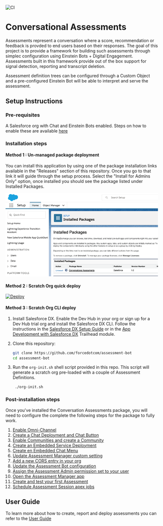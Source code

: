 ![CI](https://github.com/forcedotcom/assessment-bot/workflows/CI/badge.svg)

# Conversational Assessments

Assessments represent a conversation where a score, recommendation or feedback is provded to end users based on their responses. The goal of this project is to provide a framework for building such assessments through simplec configuration using Einstein Bots + Digital Engagement. Assessments built in this framework provide out of the box support for signal detection, reporting and transcript deletion.  

Assessment definition trees can be configured through a Custom Object and a pre-configured Einstein Bot will be able to interpret and serve the assessment.

## Setup Instructions


### Pre-requisites

A Salesforce org with Chat and Einstein Bots enabled. Steps on how to enable these are available [here](docs/guides/PreRequisites.md)

### Installation steps

#### Method 1 : Un-managed package deployment

You can install this application by using one of the package installation links available in the "Releases" section of this repository. 
Once you go to that link it will guide through the setup process. Select the "Install for Admins Only" option, once installed you should see the package listed under Installed Packages.

![Package Install Wizard2](/docs/images/package/install-2.png?raw=true)

#### Method 2 : Scratch Org quick deploy

[![Deploy](https://deploy-to-sfdx.com/dist/assets/images/DeployToSFDX.svg)](https://deploy-to-sfdx.com/)

#### Method 3 : Scratch Org CLI deploy

1. Install Salesforce DX. Enable the Dev Hub in your org or sign up for a Dev Hub trial org and install the Salesforce DX CLI. Follow the instructions in the [Salesforce DX Setup Guide](https://developer.salesforce.com/docs/atlas.en-us.sfdx_setup.meta/sfdx_setup/sfdx_setup_intro.htm?search_text=trial%20hub%20org) or in the [App Development with Salesforce DX](https://trailhead.salesforce.com/modules/sfdx_app_dev) Trailhead module.

1. Clone this repository:

   ```bash
   git clone https://github.com/forcedotcom/assessment-bot
   cd assessment-bot
   ```

1. Run the `org-init.sh` shell script provided in this repo. This script will generate a scratch org pre-loaded with a couple of Assessment Definitions.

   ```bash
    ./org-init.sh
   ```

### Post-installation steps

Once you've installed the Conversation Assessments package, you will need to configure the complete the following steps for the package to fully work.

1. [Enable Omni-Channel](docs/guides/Omni.md)
2. [Create a Chat Deployment and Chat Button](docs/guides/Chat.md)
3. [Enable Communities and create a Community](docs/guides/Communities.md)
4. [Create an Embedded Service Deployment](docs/guides/EmbeddedService.md)
5. [Create en Embedded Chat Menu](docs/guides/EmbeddedChatMenu.md)
6. [Update Assessment Manager custom setting](docs/guides/CustomSetting.md)
7. [Add a new CORS entry in your org](docs/guides/CORS.md)
8. [Update the Assessment Bot configuration](docs/guides/BotConfig.md)
9. [Assign the Assessment Admin permission set to your user](docs/guides/AdminPermSet.md)
10. [Open the Assessment Manager app](docs/guides/AssessmentManagerApp.md)
11. [Create and test your first Assessment](docs/guides/HelloWorldAssessment.md)
12. [Schedule Assessment Session apex jobs](docs/guides/AssessmentScheduledJob.md)

## User Guide

To learn more about how to create, report and deploy assessments you can refer to the [User Guide](docs/guides/UserGuide.md)
